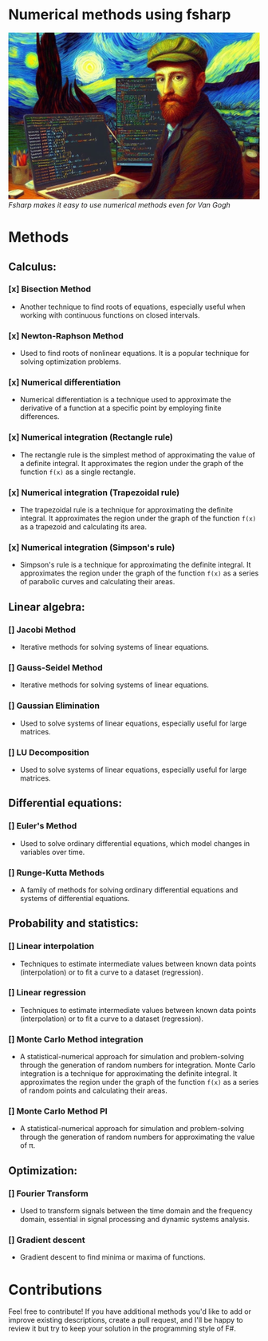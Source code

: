 # Numerical methods using fsharp

![VG using F#](./img/VG.jpeg)
_Fsharp makes it easy to use numerical methods even for Van Gogh_

# Methods

## Calculus:

### [x] Bisection Method

- Another technique to find roots of equations, especially useful when working with continuous functions on closed intervals.

### [x] Newton-Raphson Method

- Used to find roots of nonlinear equations. It is a popular technique for solving optimization problems.

### [x] Numerical differentiation

- Numerical differentiation is a technique used to approximate the derivative of a function at a specific point by employing finite differences. 

### [x] Numerical integration (Rectangle rule)

- The rectangle rule is the simplest method of approximating the value of a definite integral. It approximates the region under the graph of the function `f(x)` as a single rectangle.

### [x] Numerical integration (Trapezoidal rule)

- The trapezoidal rule is a technique for approximating the definite integral. It approximates the region under the graph of the function `f(x)` as a trapezoid and calculating its area.

### [x] Numerical integration (Simpson's rule)

- Simpson's rule is a technique for approximating the definite integral. It approximates the region under the graph of the function `f(x)` as a series of parabolic curves and calculating their areas.

## Linear algebra:

### [] Jacobi Method 

- Iterative methods for solving systems of linear equations.

### [] Gauss-Seidel Method

- Iterative methods for solving systems of linear equations.

### [] Gaussian Elimination

- Used to solve systems of linear equations, especially useful for large matrices.

### [] LU Decomposition

- Used to solve systems of linear equations, especially useful for large matrices.

## Differential equations:

### [] Euler's Method

- Used to solve ordinary differential equations, which model changes in variables over time.

### [] Runge-Kutta Methods

- A family of methods for solving ordinary differential equations and systems of differential equations.

## Probability and statistics:

### [] Linear interpolation 

- Techniques to estimate intermediate values between known data points (interpolation) or to fit a curve to a dataset (regression).

### []  Linear regression 

- Techniques to estimate intermediate values between known data points (interpolation) or to fit a curve to a dataset (regression).

### [] Monte Carlo Method integration

- A statistical-numerical approach for simulation and problem-solving through the generation of random numbers for integration. Monte Carlo integration is a technique for approximating the definite integral. It approximates the region under the graph of the function `f(x)` as a series of random points and calculating their areas.


### [] Monte Carlo Method PI

- A statistical-numerical approach for simulation and problem-solving through the generation of random numbers for approximating the value of π.

## Optimization:

### [] Fourier Transform

- Used to transform signals between the time domain and the frequency domain, essential in signal processing and dynamic systems analysis.

### [] Gradient descent

- Gradient descent to find minima or maxima of functions.

# Contributions

Feel free to contribute! If you have additional methods you'd like to add or improve existing descriptions, create a pull request, and I'll be happy to review it but try to keep your solution in the programming style of F#.
